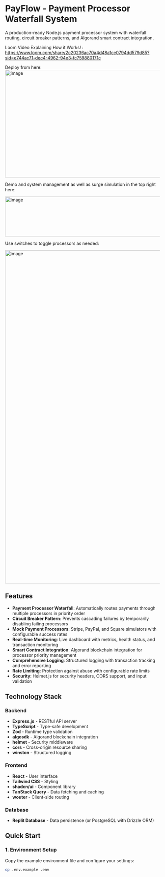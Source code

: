 # PayFlow - Payment Processor Waterfall System

A production-ready Node.js payment processor system with waterfall routing, circuit breaker patterns, and Algorand smart contract integration.

Loom Video Explaining How it Works! : https://www.loom.com/share/2c20236ac70a4d48a1ce0794dd579d85?sid=e744ac71-dec4-4962-94e3-fc759880171c


Deploy from here: <img width="546" height="350" alt="image" src="https://github.com/user-attachments/assets/851f9f20-24c8-4d4b-b423-4199bc5d2497" />

Demo and system management as well as surge simulation in the top right here:


<img width="790" height="130" alt="image" src="https://github.com/user-attachments/assets/b3ef156a-789b-4f59-abfe-6004edfd5e34" />


Use switches to toggle processors as needed:

<img width="1852" height="1084" alt="image" src="https://github.com/user-attachments/assets/6ab2e834-bcf1-4383-b2f9-4ba6eb0c5948" />


## Features

- **Payment Processor Waterfall**: Automatically routes payments through multiple processors in priority order
- **Circuit Breaker Pattern**: Prevents cascading failures by temporarily disabling failing processors
- **Mock Payment Processors**: Stripe, PayPal, and Square simulators with configurable success rates
- **Real-time Monitoring**: Live dashboard with metrics, health status, and transaction monitoring
- **Smart Contract Integration**: Algorand blockchain integration for processor priority management
- **Comprehensive Logging**: Structured logging with transaction tracking and error reporting
- **Rate Limiting**: Protection against abuse with configurable rate limits
- **Security**: Helmet.js for security headers, CORS support, and input validation

## Technology Stack

### Backend
- **Express.js** - RESTful API server
- **TypeScript** - Type-safe development
- **Zod** - Runtime type validation
- **algosdk** - Algorand blockchain integration
- **helmet** - Security middleware
- **cors** - Cross-origin resource sharing
- **winston** - Structured logging

### Frontend
- **React** - User interface
- **Tailwind CSS** - Styling
- **shadcn/ui** - Component library
- **TanStack Query** - Data fetching and caching
- **wouter** - Client-side routing

### Database
- **Replit Database** - Data persistence (or PostgreSQL with Drizzle ORM)

## Quick Start

### 1. Environment Setup

Copy the example environment file and configure your settings:

```bash
cp .env.example .env
